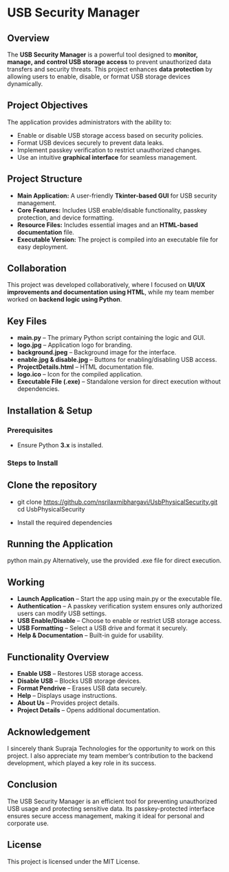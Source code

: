 # USB Security Manager  

## Overview  
The **USB Security Manager** is a powerful tool designed to **monitor, manage, and control USB storage access** to prevent unauthorized data transfers and security threats. This project enhances **data protection** by allowing users to enable, disable, or format USB storage devices dynamically.  

## Project Objectives  
The application provides administrators with the ability to:  
- Enable or disable USB storage access based on security policies.  
- Format USB devices securely to prevent data leaks.  
- Implement passkey verification to restrict unauthorized changes.  
- Use an intuitive **graphical interface** for seamless management.  

## Project Structure  
- **Main Application:** A user-friendly **Tkinter-based GUI** for USB security management.  
- **Core Features:** Includes USB enable/disable functionality, passkey protection, and device formatting.  
- **Resource Files:** Includes essential images and an **HTML-based documentation** file.  
- **Executable Version:** The project is compiled into an executable file for easy deployment.  

## Collaboration  
This project was developed collaboratively, where I focused on **UI/UX improvements and documentation using HTML**, while my team member worked on **backend logic using Python**.  

## Key Files  
- **main.py** – The primary Python script containing the logic and GUI.  
- **logo.jpg** – Application logo for branding.  
- **background.jpeg** – Background image for the interface.  
- **enable.jpg & disable.jpg** – Buttons for enabling/disabling USB access.  
- **ProjectDetails.html** – HTML documentation file.  
- **logo.ico** – Icon for the compiled application.  
- **Executable File (.exe)** – Standalone version for direct execution without dependencies.  

## Installation & Setup  
### Prerequisites  
 - Ensure Python **3.x** is installed.  

### Steps to Install  

## Clone the repository

 - git clone https://github.com/nsrilaxmibhargavi/UsbPhysicalSecurity.git
   cd UsbPhysicalSecurity

 - Install the required dependencies

## Running the Application  
python main.py
Alternatively, use the provided .exe file for direct execution.  

## Working  
- **Launch Application** – Start the app using main.py or the executable file.  
- **Authentication** – A passkey verification system ensures only authorized users can modify USB settings.  
- **USB Enable/Disable** – Choose to enable or restrict USB storage access.  
- **USB Formatting** – Select a USB drive and format it securely.  
- **Help & Documentation** – Built-in guide for usability.  

## Functionality Overview  
- **Enable USB** – Restores USB storage access.  
- **Disable USB** – Blocks USB storage devices.  
- **Format Pendrive** – Erases USB data securely.  
- **Help** – Displays usage instructions.  
- **About Us** – Provides project details.  
- **Project Details** – Opens additional documentation.  

## Acknowledgement  
I sincerely thank Supraja Technologies for the opportunity to work on this project. I also appreciate my team member’s contribution to the backend development, which played a key role in its success.  

## Conclusion  
The USB Security Manager is an efficient tool for preventing unauthorized USB usage and protecting sensitive data. Its passkey-protected interface ensures secure access management, making it ideal for personal and corporate use.  

## License  
This project is licensed under the MIT License.  

